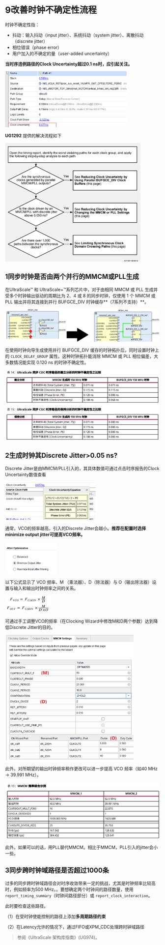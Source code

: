 # 9改善时钟不确定性流程

时钟不确定性指：

- 抖动：输入抖动（input jitter）、系统抖动（system jitter）、离散抖动（discrete jitter）
- 相位错误（phase error）
- 用户加入的不确定的量（user-added uncertainty）

**当时序违例路径的Clock Uncertainty超过0.1 ns时，应引起关注。**

<img src="9改善时钟不确定性流程.assets/image-20210322142509044.png" alt="image-20210322142509044" style="zoom:67%;" />

**UG1292** 提供的解决流程如下

<img src="9改善时钟不确定性流程.assets/image-20210322142600584.png" alt="image-20210322142600584" style="zoom:67%;" />

## 1同步时钟是否由两个并行的MMCM或PLL生成

在UltraScale™ 和 UltraScale+™系列芯片中，对于由相同 MMCM 或 PLL 生成并受多个时钟输出驱动的周期比为 2、4 或 8 的同步时钟，仅使用 1 个 MMCM 或 PLL 输出并将其连接到并行 BUFGCE_DIV 时钟缓存**（7系列不支持）**。

![image-20210322145056221](9改善时钟不确定性流程.assets/image-20210322145056221.png)

在使用时钟向导生成使用并行 BUFGCE_DIV 缓存的时钟拓扑后，同时设置时钟上的 `CLOCK_DELAY_GROUP` 属性。这种时钟拓扑能消除 MMCM 或 PLL 相位偏差，大多数情况能实现 0.120 ns 的时钟不确定性。

<img src="9改善时钟不确定性流程.assets/image-20210322150559889.png" alt="image-20210322150559889" style="zoom:67%;" />

## 2生成时钟其Discrete Jitter>0.05 ns?

Discrete Jitter是由MMCM/PLL引入的，其具体数值可通过点击时序报告的Clock Uncertainty数值查看

<img src="9改善时钟不确定性流程.assets/image-20210322145351975.png" alt="image-20210322145351975" style="zoom:67%;" />

通常，VCO的频率越高，引入的Discrete Jitter会越小。**推荐在配置时选择minimize output jitter可提高VCO频率。**

<img src="9改善时钟不确定性流程.assets/image-20210322152030440.png" alt="image-20210322152030440" style="zoom:67%;" />

以下公式显示了 VCO 频率、M （乘法器）、D（除法器）与 O（输出除法器）设置与输入和输出时钟频率之间的关系。

<img src="9改善时钟不确定性流程.assets/image-20210322153127091.png" alt="image-20210322153127091" style="zoom:67%;" />

可通过手工调整VCO的频率（在Clocking Wizard中修改M和D两个参数）达到降低Discrete Jitter的目的。

<img src="9改善时钟不确定性流程.assets/image-20210322153052723.png" alt="image-20210322153052723" style="zoom:67%;" />

此外，对所期望的输出时钟频率稍作更改可以进一步提高 VCO 频率（如40 MHz -> 39.991 MHz）。

<img src="9改善时钟不确定性流程.assets/image-20210322153232452.png" alt="image-20210322153232452" style="zoom:80%;" />

此外，如果可以的话，用PLL替代MMCM。相比于MMCM，PLL引入的jitter会小一些。

## 3同步跨时钟域路径是否超过1000条

过多的同步跨时钟域路径会对时序收敛带来一定的挑战，尤其是时钟频率比较高时，例如频率为500 MHz。。要想确定两个时钟间的路径数量，使用 `report_timing_summary`（时钟间路径部分）或 `report_clock_interaction`。

此时要检查这些路径。

（1）在受时钟使能控制的路径上添加**多周期路径约束**

（2）在Latency允许的情况下，通过FIFO或XPM_CDC处理跨时钟域路径

> 参阅《UltraScale 架构库指南》(UG974)。